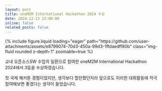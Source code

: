 ```yaml
---
layout: post
title: oneM2M International Hackathon 2024 수상
date: 2024-12-13 22:00:00
inline: false
related_posts: false
---
```


<div class="row mt-3">
    <div class="col-sm mt-3 mt-md-0">
        {% include figure.liquid loading="eager" path="https://github.com/user-attachments/assets/e8799074-70d3-450a-99d3-1ffdaedff80b" class="img-fluid rounded z-depth-1" zoomable=true %}
    </div>
</div>

교내 오픈소스SW 수업의 일환으로 참여한 oneM2M International Hackathon 2024에서 3등을 수상하였습니다.

첫 국제 해커톤 경험이었지만, 생각보다 할만했던지라 앞으로도 이러한 대회활동에 적극 참여해보면 좋겠다는 생각이 들었습니다.